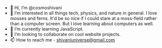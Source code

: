 - 👋 Hi, I’m @cosmoshivani
- 👀 I’m interested in all things tech, physics, and nature in general. I love mosses and ferns. It'd be so nice if I could stare at a moss-field rather than a computer screen. But I love learning about computers as well. 
- 🌱 I’m currently learning JavaScript.
- 💞️ I’m looking to collaborate on cool website projects.
- 📫 How to reach me - shivaniuniverse@gmail.com

